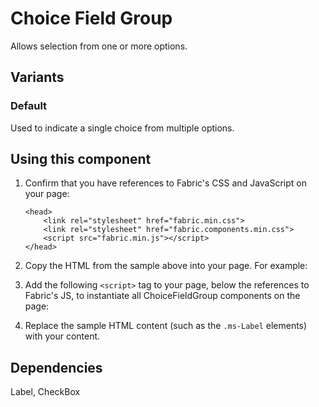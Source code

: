 # Choice Field Group
Allows selection from one or more options.

## Variants

### Default
Used to indicate a single choice from multiple options.

<!----
{{> ChoiceFieldGroupElem props=ChoiceFieldGroupModels.props }}
---->
<!---i
![ChoiceFieldGroup example](https://raw.githubusercontent.com/OfficeDev/office-ui-fabric-js/master/ghdocs/component_images/ChoiceFieldGroup-default.png)
i--->

<!----
{{> ChoiceFieldGroupJS }}
---->


## Using this component
1. Confirm that you have references to Fabric's CSS and JavaScript on your page:
    ```
    <head> 
        <link rel="stylesheet" href="fabric.min.css">
        <link rel="stylesheet" href="fabric.components.min.css">
        <script src="fabric.min.js"></script>
    </head>
    ```
2. Copy the HTML from the sample above into your page. For example:
<!---
<pre>
    <code>
{{renderPartialPre "ChoiceFieldGroup" "ChoiceFieldGroupElem" ChoiceFieldGroupModels.props false}}
    </code>
</pre>
--->
3. Add the following `<script>` tag to your page, below the references to Fabric's JS, to instantiate all ChoiceFieldGroup components on the page:
<!---
<pre>
    <code>
{{renderPartialPre "ChoiceFieldGroup" "ChoiceFieldGroupJS" "" false}}
    </code>
</pre>
--->
4. Replace the sample HTML content (such as the `.ms-Label` elements) with your content.


## Dependencies
Label, CheckBox
